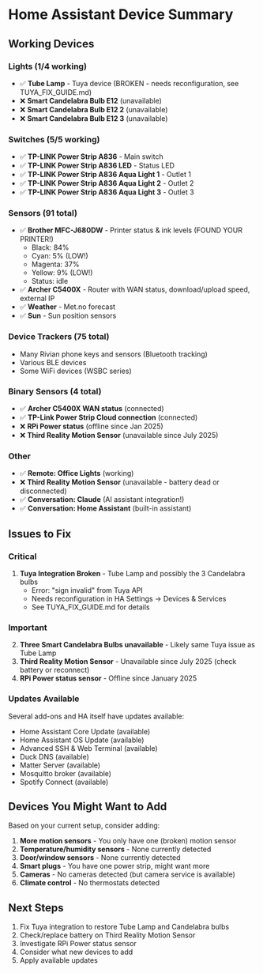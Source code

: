 # Home Assistant Device Summary

## Working Devices

### Lights (1/4 working)
- ✅ **Tube Lamp** - Tuya device (BROKEN - needs reconfiguration, see TUYA_FIX_GUIDE.md)
- ❌ **Smart Candelabra Bulb E12** (unavailable)
- ❌ **Smart Candelabra Bulb E12 2** (unavailable)
- ❌ **Smart Candelabra Bulb E12 3** (unavailable)

### Switches (5/5 working)
- ✅ **TP-LINK Power Strip A836** - Main switch
- ✅ **TP-LINK Power Strip A836 LED** - Status LED
- ✅ **TP-LINK Power Strip A836 Aqua Light 1** - Outlet 1
- ✅ **TP-LINK Power Strip A836 Aqua Light 2** - Outlet 2
- ✅ **TP-LINK Power Strip A836 Aqua Light 3** - Outlet 3

### Sensors (91 total)
- ✅ **Brother MFC-J680DW** - Printer status & ink levels (FOUND YOUR PRINTER!)
  - Black: 84%
  - Cyan: 5% (LOW!)
  - Magenta: 37%
  - Yellow: 9% (LOW!)
  - Status: idle
- ✅ **Archer C5400X** - Router with WAN status, download/upload speed, external IP
- ✅ **Weather** - Met.no forecast
- ✅ **Sun** - Sun position sensors

### Device Trackers (75 total)
- Many Rivian phone keys and sensors (Bluetooth tracking)
- Various BLE devices
- Some WiFi devices (WSBC series)

### Binary Sensors (4 total)
- ✅ **Archer C5400X WAN status** (connected)
- ✅ **TP-Link Power Strip Cloud connection** (connected)
- ❌ **RPi Power status** (offline since Jan 2025)
- ❌ **Third Reality Motion Sensor** (unavailable since July 2025)

### Other
- ✅ **Remote: Office Lights** (working)
- ❌ **Third Reality Motion Sensor** (unavailable - battery dead or disconnected)
- ✅ **Conversation: Claude** (AI assistant integration!)
- ✅ **Conversation: Home Assistant** (built-in assistant)

## Issues to Fix

### Critical
1. **Tuya Integration Broken** - Tube Lamp and possibly the 3 Candelabra bulbs
   - Error: "sign invalid" from Tuya API
   - Needs reconfiguration in HA Settings → Devices & Services
   - See TUYA_FIX_GUIDE.md for details

### Important
2. **Three Smart Candelabra Bulbs unavailable** - Likely same Tuya issue as Tube Lamp
3. **Third Reality Motion Sensor** - Unavailable since July 2025 (check battery or reconnect)
4. **RPi Power status sensor** - Offline since January 2025

### Updates Available
Several add-ons and HA itself have updates available:
- Home Assistant Core Update (available)
- Home Assistant OS Update (available)
- Advanced SSH & Web Terminal (available)
- Duck DNS (available)
- Matter Server (available)
- Mosquitto broker (available)
- Spotify Connect (available)

## Devices You Might Want to Add

Based on your current setup, consider adding:
1. **More motion sensors** - You only have one (broken) motion sensor
2. **Temperature/humidity sensors** - None currently detected
3. **Door/window sensors** - None currently detected
4. **Smart plugs** - You have one power strip, might want more
5. **Cameras** - No cameras detected (but camera service is available)
6. **Climate control** - No thermostats detected

## Next Steps

1. Fix Tuya integration to restore Tube Lamp and Candelabra bulbs
2. Check/replace battery on Third Reality Motion Sensor
3. Investigate RPi Power status sensor
4. Consider what new devices to add
5. Apply available updates
